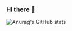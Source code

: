 ### Hi there 👋


![Anurag's GitHub stats](https://github-readme-stats.vercel.app/api?username=doyupk&show_icons=true&theme=algolia)
